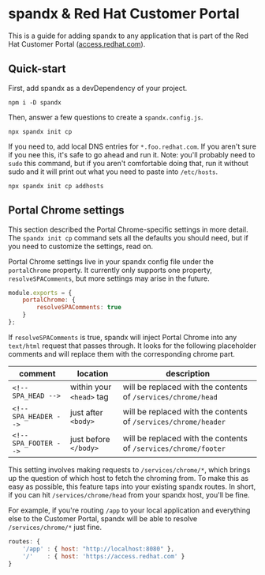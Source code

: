 # spandx & Red Hat Customer Portal

This is a guide for adding spandx to any application that is part of the Red Hat Customer Portal ([access.redhat.com](https://access.redhat.com)).

## Quick-start

First, add spandx as a devDependency of your project.

```
npm i -D spandx
```

Then, answer a few questions to create a `spandx.config.js`.

```
npx spandx init cp
```

If you need to, add local DNS entries for `*.foo.redhat.com`.  If you aren't sure if you nee this, it's safe to go ahead and run it.  Note: you'll probably need to `sudo` this command, but if you aren't comfortable doing that, run it without sudo and it will print out what you need to paste into `/etc/hosts`.

```
npx spandx init cp addhosts
```


## Portal Chrome settings

This section described the Portal Chrome-specific settings in more detail.  The `spandx init cp` command sets all the defaults you should need, but if you need to customize the settings, read on.

Portal Chrome settings live in your spandx config file under the `portalChrome` property.  It currently only supports one property, `resolveSPAComments`, but more settings may arise in the future.

```js
module.exports = {
    portalChrome: {
        resolveSPAComments: true
    }
};
```

If `resolveSPAComments` is true, spandx will inject Portal Chrome into any `text/html` request that passes through.  It looks for the following placeholder comments and will replace them with the corresponding chrome part.


comment | location | description 
---|---|---
`<!-- SPA_HEAD -->` | within your `<head>` tag | will be replaced with the contents of `/services/chrome/head`
`<!-- SPA_HEADER -->` | just after `<body>` | will be replaced with the contents of `/services/chrome/header`
`<!-- SPA_FOOTER -->` | just before `</body>` | will be replaced with the contents of `/services/chrome/footer`

This setting involves making requests to `/services/chrome/*`, which brings up the question of which host to fetch the chroming from.  To make this as easy as possible, this feature taps into your existing spandx routes.  In short, if you can hit `/services/chrome/head` from your spandx host, you'll be fine.

For example, if you're routing `/app` to your local application and everything else to the Customer Portal, spandx will be able to resolve `/services/chrome/*` just fine.

```js
routes: {
    '/app' : { host: "http://localhost:8080" },
    '/'    : { host: 'https://access.redhat.com' }
}
```


